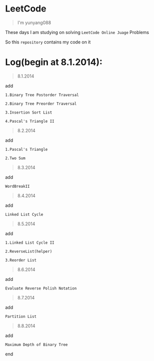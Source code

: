 # LeetCode

> I'm yunyang088 

These days I am studying on solving `LeetCode Online Juage` Problems 

So this `repository` contains my code on it 

# Log(begin at 8.1.2014):

> 8.1.2014

add 
    
    1.Binary Tree Postorder Traversal 
    
    2.Binary Tree Preorder Traversal 
    
    3.Insertion Sort List 
    
    4.Pascal's Triangle II
    

> 8.2.2014

add
    
    1.Pascal's Triangle
    
    2.Two Sum

> 8.3.2014

add
    
    WordBreakII

> 8.4.2014

add

    Linked List Cycle

> 8.5.2014

add

    1.Linked List Cycle II
    
    2.ReverseList(helper)
    
    3.Reorder List

> 8.6.2014

add    

    Evaluate Reverse Polish Notation

> 8.7.2014

add    

    Partition List
    
> 8.8.2014

add

    Maximum Depth of Binary Tree

end
